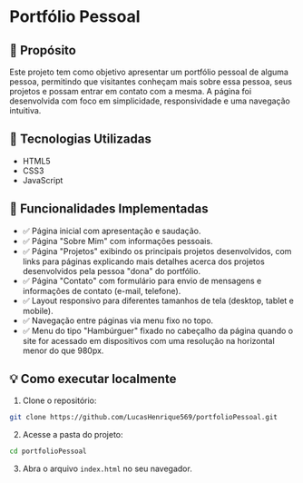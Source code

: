 
# Portfólio Pessoal

## 🎯 Propósito

Este projeto tem como objetivo apresentar um portfólio pessoal de alguma pessoa, permitindo que visitantes conheçam mais sobre essa pessoa, seus projetos e possam entrar em contato com a mesma. A página foi desenvolvida com foco em simplicidade, responsividade e uma navegação intuitiva.

## 🚀 Tecnologias Utilizadas

- HTML5
- CSS3
- JavaScript

## 🧠 Funcionalidades Implementadas

- ✅ Página inicial com apresentação e saudação.
- ✅ Página "Sobre Mim" com informações pessoais.
- ✅ Página "Projetos" exibindo os principais projetos desenvolvidos, com links para páginas explicando mais detalhes acerca dos projetos desenvolvidos pela pessoa "dona" do portfólio.
- ✅ Página "Contato" com formulário para envio de mensagens e informações de contato (e-mail, telefone).
- ✅ Layout responsivo para diferentes tamanhos de tela (desktop, tablet e mobile).
- ✅ Navegação entre páginas via menu fixo no topo.
- ✅ Menu do tipo "Hambúrguer" fixado no cabeçalho da página quando o site for acessado em dispositivos com uma resolução na horizontal menor do que 980px.

## 💡 Como executar localmente

1. Clone o repositório:
```bash
git clone https://github.com/LucasHenrique569/portfolioPessoal.git
```
2. Acesse a pasta do projeto:
```bash
cd portfolioPessoal
```
3. Abra o arquivo `index.html` no seu navegador.

